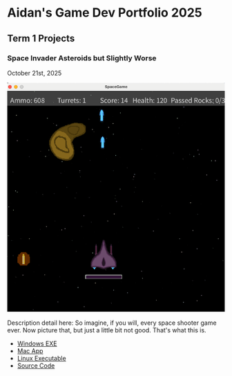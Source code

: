 # Aidan's Game Dev Portfolio 2025

## Term 1 Projects

### Space Invader Asteroids but Slightly Worse
October 21st, 2025

![SpaceGame](https://github.com/GeraldZ-o/portfolio/blob/main/images/spacegame.png?raw=true)

Description detail here:
So imagine, if you will, every space shooter game ever. Now picture that, but just a little bit not good. That's what this is.

* [Windows EXE](https://github.com/GeraldZ-o/portfolio/blob/main/src/SpaceGame/windows-amd64.zip)
* [Mac App](https://github.com/GeraldZ-o/portfolio/blob/main/src/SpaceGame/macos-aarch64.zip)
* [Linux Executable]()
* [Source Code]()
